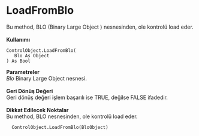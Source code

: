 # LoadFromBlo

Bu method, BLO (Binary Large Object ) nesnesinden, ole kontrolü load eder.\
\
**Kullanımı**

```
ControlObject.LoadFromBlo(
   Blo As Object
) As Bool  
```

**Parametreler**\
_Blo_ Binary Large Object nesnesi.\
\
**Geri Dönüş Değeri**\
Geri dönüş değeri işlem başarılı ise TRUE, değilse FALSE ifadedir.\
\
**Dikkat Edilecek Noktalar**\
Bu method, BLO nesnesinden, ole kontrolü load eder.

```
  ControlObject.LoadFromBlo(BloObject)
```
